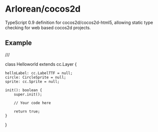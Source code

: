 Arlorean/cocos2d
================

TypeScript 0.9 definition for cocos2d/cocos2d-html5, allowing static type checking for web based cocos2d projects.

Example
-------

/// <reference path="cocos2d.d.ts" />

class Helloworld extends cc.Layer {

    helloLabel: cc.LabelTTF = null;
    circle: CircleSprite = null;
    sprite: cc.Sprite = null;

    init(): boolean {
        super.init();
        
        // Your code here
        
        return true;
    }
}


